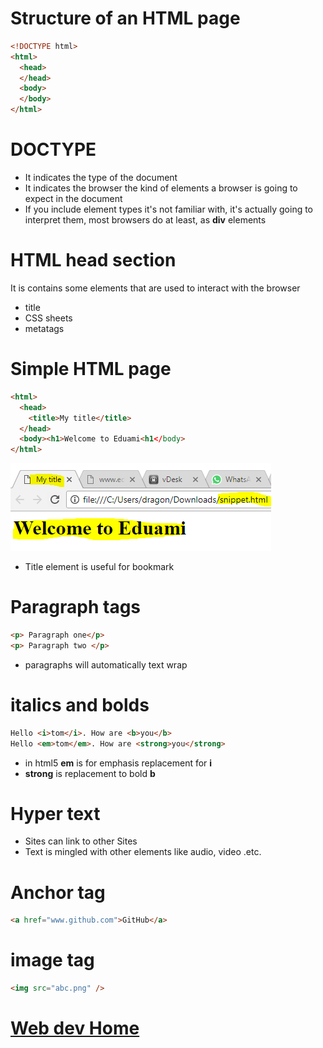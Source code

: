 # Structure of an HTML page
```html
<!DOCTYPE html>
<html>
  <head>
  </head>
  <body>
  </body>
</html>
```
# DOCTYPE
- It indicates the type of the document
- It indicates the browser the kind of elements a browser is going to expect in the document
- If you include element types it's not familiar with, it's actually going to interpret them, most browsers do at least, as **div** elements
# HTML head section
It is contains some elements that are used to interact with the browser
- title
- CSS sheets
- metatags

# Simple HTML page
```html
<html>
  <head>
    <title>My title</title>
  </head>
  <body><h1>Welcome to Eduami<h1</body>
</html>
```
![Simple HTML page](simple-html.PNG)

- Title element is useful for bookmark

# Paragraph tags
```HTML
<p> Paragraph one</p>
<p> Paragraph two </p>
```
- paragraphs will automatically text wrap

# italics and bolds
```html
Hello <i>tom</i>. How are <b>you</b>
Hello <em>tom</em>. How are <strong>you</strong>
```
- in html5 **em** is for emphasis replacement for **i**
- **strong** is replacement to bold **b**

# Hyper text
- Sites can link to other Sites
- Text is mingled with other elements like audio, video .etc.

# Anchor tag
```HTML
<a href="www.github.com">GitHub</a>
```

# image tag
```html
<img src="abc.png" />
```
# [Web dev Home](index.html)
